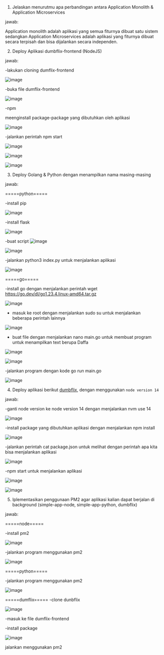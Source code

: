 1. Jelaskan menurutmu apa perbandingan antara Application Monolith & Application Microservices

jawab:

Application monolith adalah aplikasi yang semua fiturnya dibuat satu sistem sedangkan Application Microservices adalah aplikasi yang fiturnya dibuat secara terpisah dan bisa dijalankan secara independen.

2. Deploy Aplikasi dumbflix-frontend (NodeJS)

jawab:

-lakukan cloning dumflix-frontend 

![image](https://github.com/user-attachments/assets/70ee40e1-71dd-4027-b401-cf4d4791b256)

-buka file dumflix-frontend

![image](https://github.com/user-attachments/assets/b6657ae1-ff20-44e5-b3aa-de8dfdd6d575)

-npm

meenginstall package-package yang dibutuhkan oleh aplikasi

![image](https://github.com/user-attachments/assets/81eaffa1-d24b-4a87-b888-faf90aa1cd13)

-jalankan perintah npm start

![image](https://github.com/user-attachments/assets/34708752-ccbb-40b5-ac82-54b2b979c320)

![image](https://github.com/user-attachments/assets/5b873fef-b290-4256-82f9-bfdf86e59572)

![image](https://github.com/user-attachments/assets/9703a1e8-3520-4f95-a79a-1077102dd349)

3. Deploy Golang & Python dengan menampilkan nama masing-masing

jawab:

=====python=====

-install pip

![image](https://github.com/user-attachments/assets/44ef70e2-10f4-4499-9e30-27173bac1571)

-install flask

![image](https://github.com/user-attachments/assets/e6685d1c-5b0a-467b-adf0-a4607428a06e)

-buat script
![image](https://github.com/user-attachments/assets/7e2ec3e3-ea45-452f-8e4c-2769fa82e076)


![image](https://github.com/user-attachments/assets/791f241d-82ee-44b8-ad33-a5a9315045dc)


-jalankan python3 index.py untuk menjalankan aplikasi

![image](https://github.com/user-attachments/assets/e1452e02-b085-4a5f-9ee0-cae63ea110ef)

=====go=====

-install go dengan menjalankan perintah wget https://go.dev/dl/go1.23.4.linux-amd64.tar.gz

![image](https://github.com/user-attachments/assets/b6295fa8-ce14-4efd-9535-7501d8fd0822)

- masuk ke root dengan menjalankan sudo su untuk menjalankan beberapa perintah lainnya

![image](https://github.com/user-attachments/assets/b82d172c-efc7-4814-a65d-0d4f6bb4c5e7)

- buat file dengan menjalankan nano main.go untuk membuat program untuk menampilkan text berupa Daffa

![image](https://github.com/user-attachments/assets/ca87fe4a-d431-434f-a435-656967d05fc5)


![image](https://github.com/user-attachments/assets/30c3cdb0-4475-4e0d-af1a-f4055a37c757)


-jalankan program dengan kode go run main.go

![image](https://github.com/user-attachments/assets/f9f0fe07-07cc-48cd-8c4f-28ff7a698482)

4. Deploy aplikasi berikut [dumbflix](https://github.com/dumbwaysdev/dumbflix-frontend), dengan menggunakan `node version 14`

jawab:

-ganti node version ke node version 14 dengan menjalankan nvm use 14

![image](https://github.com/user-attachments/assets/a235e446-8147-4fc9-9f05-892287f4fd43)

-install package yang dibutuhkan aplikasi dengan menjalankan npm install

![image](https://github.com/user-attachments/assets/03d0aa17-3024-4d58-9fb5-55b1d33bfd3a)

-jalankan perintah cat package.json untuk melihat dengan perintah apa kita bisa menjalankan aplikasi

![image](https://github.com/user-attachments/assets/f96a04ab-9ecd-456b-a6e8-16704bfd703e)

-npm start untuk menjalankan aplikasi

![image](https://github.com/user-attachments/assets/d4a1c83d-2870-423d-9dee-95cc32a1ec18)

![image](https://github.com/user-attachments/assets/3a3493eb-9c47-4bd5-ad0b-f74bf18759c0)

5. Iplementasikan penggunaan PM2 agar aplikasi kalian dapat berjalan di background (simple-app-node, simple-app-python, dumbflix)

jawab:

=====node=====

-install pm2

![image](https://github.com/user-attachments/assets/91b54db2-9493-42c2-b9e6-4cf85a3b260f)

-jalankan program menggunakan pm2

![image](https://github.com/user-attachments/assets/c5920819-4e53-4abc-8788-cc27f341b6fc)

=====python=====

-jalankan program menggunakan pm2

![image](https://github.com/user-attachments/assets/793ea1c4-6167-4ffd-862c-d196beece3d2)

=====dumflix=====
-clone dunbflix

![image](https://github.com/user-attachments/assets/d09263bd-cab1-4914-8a54-5375ab92aa85)

-masuk ke file dumflix-frontend



-install package

![image](https://github.com/user-attachments/assets/3c8e2045-485f-4143-a105-8218d6c38f94)

jalankan menggunakan pm2




